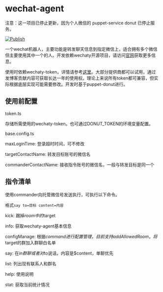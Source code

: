 # wechat-agent

注意：这一项目已停止更新，因为个人微信的 puppet-service donut 已停止服务。

[![Publish](https://github.com/hcfw007/wechat-agent/actions/workflows/publish.yml/badge.svg)](https://github.com/hcfw007/wechat-agent/actions/workflows/publish.yml)

一个wechat机器人，主要功能是转发聊天信息到指定微信上，适合拥有多个微信但主要使用其中一个的人。开发依赖wechaty开源项目，请访问[官网](https://wechaty.js.org/)获取更多信息。

使用时依赖wechaty-token，详情请参考[这里](https://wechaty.js.org/docs/puppet-services/)。大部分提供商都可以试用，通过发博客贡献内容可获取长达一年的使用权。理论上来说所有token都可兼容，但实际根据底层实现可能需要修改。开发时基于puppet-donut进行。

## 使用前配置

token.ts

存储所需使用的wechaty-token。也可通过DONUT_TOKEN的环境变量配置。

base.config.ts

maxLoginTime: 登录超时时间，可不修改

targetContactName: 转发目标账号的微信名

commanderContactName: 接收指令账号的微信名，一般与转发目标是同一个

## 指令清单

使用commander向托管微信号发送执行，可执行以下命令。

格式```say to=目标 content=内容```

kick: 踢掉$room中的$target

info: 获取wechaty-agent基本信息

configManage: 根据$command进行配置管理，目前支持addAllowedRoom，将$target的群加入群聊白名单

say: 在$in群聊或者对$to说话，内容是$content，单聊优先

list: 列出现有联系人和群名

help: 使用说明

stat: 获取当前统计情况
